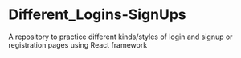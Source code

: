 # Different_Logins-SignUps

A repository to practice different kinds/styles of login and signup or registration pages using React framework
